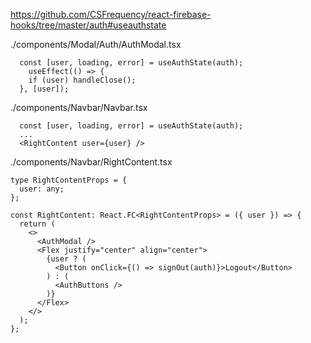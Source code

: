 https://github.com/CSFrequency/react-firebase-hooks/tree/master/auth#useauthstate

./components/Modal/Auth/AuthModal.tsx
```tsx
  const [user, loading, error] = useAuthState(auth);
    useEffect(() => {
    if (user) handleClose();
  }, [user]);
```

./components/Navbar/Navbar.tsx
```tsx
  const [user, loading, error] = useAuthState(auth);
  ...
  <RightContent user={user} />
```

./components/Navbar/RightContent.tsx
```tsx
type RightContentProps = {
  user: any;
};

const RightContent: React.FC<RightContentProps> = ({ user }) => {
  return (
    <>
      <AuthModal />
      <Flex justify="center" align="center">
        {user ? (
          <Button onClick={() => signOut(auth)}>Logout</Button>
        ) : (
          <AuthButtons />
        )}
      </Flex>
    </>
  );
};
```